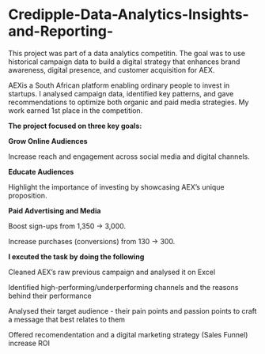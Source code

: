 # Credipple-Data-Analytics-Insights-and-Reporting-
This project was part of a data analytics competitin. The goal was to use historical campaign data to build a digital strategy that enhances brand awareness, digital presence, and customer acquisition for AEX. 

AEXis a South African platform enabling ordinary people to invest in startups.
I analysed campaign data, identified key patterns, and gave recommendations to optimize both organic and paid media strategies. My work earned 1st place in the competition.

**The project focused on three key goals:**

**Grow Online Audiences**

Increase reach and engagement across social media and digital channels.

**Educate Audiences**

Highlight the importance of investing by showcasing AEX’s unique proposition.


**Paid Advertising and Media**

Boost sign-ups from 1,350 → 3,000.

Increase purchases (conversions) from 130 → 300.


**I excuted the task by doing the following**

Cleaned AEX’s raw previous campaign and analysed it on Excel

Identified high-performing/underperforming channels and the reasons behind their performance

Analysed their target audience - their pain points and passion points to craft a message that best relates to them

Offered recomendentation and a digital marketing strategy (Sales Funnel) increase ROI
